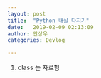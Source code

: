 ```yaml
---
layout: post
title:  "Python 내실 다지기"
date:   2019-02-09 02:13:09
author: 안상우
categories: Devlog

---
```


1. class 는 자료형
